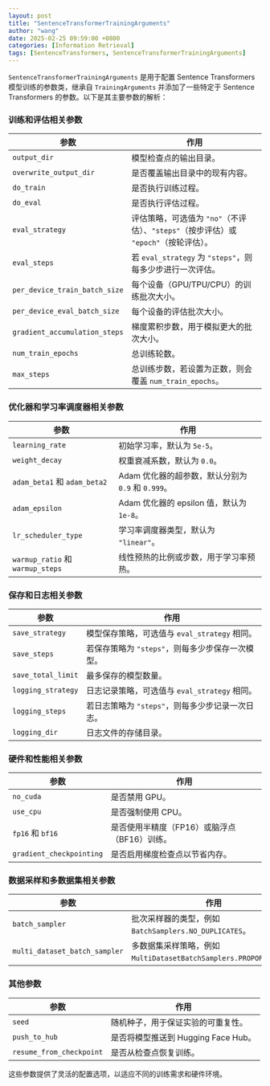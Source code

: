 ```yaml
---
layout: post
title: "SentenceTransformerTrainingArguments"
author: "wang"
date: 2025-02-25 09:59:00 +0800
categories: [Information Retrieval]
tags: [SentenceTransformers, SentenceTransformerTrainingArguments]
---
```

`SentenceTransformerTrainingArguments` 是用于配置 Sentence Transformers 模型训练的参数类，继承自 `TrainingArguments` 并添加了一些特定于 Sentence Transformers 的参数。以下是其主要参数的解析：

### 训练和评估相关参数

| 参数                            | 作用                                                      |
|-------------------------------|---------------------------------------------------------|
| `output_dir`                  | 模型检查点的输出目录。                                             |
| `overwrite_output_dir`        | 是否覆盖输出目录中的现有内容。                                         |
| `do_train`                    | 是否执行训练过程。                                               |
| `do_eval`                     | 是否执行评估过程。                                               |
| `eval_strategy`               | 评估策略，可选值为 `"no"`（不评估）、`"steps"`（按步评估）或 `"epoch"`（按轮评估）。 |
| `eval_steps`                  | 若 `eval_strategy` 为 `"steps"`，则每多少步进行一次评估。              |
| `per_device_train_batch_size` | 每个设备（GPU/TPU/CPU）的训练批次大小。                               |
| `per_device_eval_batch_size`  | 每个设备的评估批次大小。                                            |
| `gradient_accumulation_steps` | 梯度累积步数，用于模拟更大的批次大小。                                     |
| `num_train_epochs`            | 总训练轮数。                                                  |
| `max_steps`                   | 总训练步数，若设置为正数，则会覆盖 `num_train_epochs`。                   |

### 优化器和学习率调度器相关参数

| 参数                              | 作用                                  |
|---------------------------------|-------------------------------------|
| `learning_rate`                 | 初始学习率，默认为 `5e-5`。                   |
| `weight_decay`                  | 权重衰减系数，默认为 `0.0`。                   |
| `adam_beta1` 和 `adam_beta2`     | Adam 优化器的超参数，默认分别为 `0.9` 和 `0.999`。 |
| `adam_epsilon`                  | Adam 优化器的 epsilon 值，默认为 `1e-8`。     |
| `lr_scheduler_type`             | 学习率调度器类型，默认为 `"linear"`。            |
| `warmup_ratio` 和 `warmup_steps` | 线性预热的比例或步数，用于学习率预热。                 |

### 保存和日志相关参数

| 参数                 | 作用                              |
|--------------------|---------------------------------|
| `save_strategy`    | 模型保存策略，可选值与 `eval_strategy` 相同。 |
| `save_steps`       | 若保存策略为 `"steps"`，则每多少步保存一次模型。   |
| `save_total_limit` | 最多保存的模型数量。                      |
| `logging_strategy` | 日志记录策略，可选值与 `eval_strategy` 相同。 |
| `logging_steps`    | 若日志策略为 `"steps"`，则每多少步记录一次日志。   |
| `logging_dir`      | 日志文件的存储目录。                      |

### 硬件和性能相关参数

| 参数                       | 作用                         |
|--------------------------|----------------------------|
| `no_cuda`                | 是否禁用 GPU。                  |
| `use_cpu`                | 是否强制使用 CPU。                |
| `fp16` 和 `bf16`          | 是否使用半精度（FP16）或脑浮点（BF16）训练。 |
| `gradient_checkpointing` | 是否启用梯度检查点以节省内存。            |

### 数据采样和多数据集相关参数

| 参数                            | 作用                                                    |
|-------------------------------|-------------------------------------------------------|
| `batch_sampler`               | 批次采样器的类型，例如 `BatchSamplers.NO_DUPLICATES`。            |
| `multi_dataset_batch_sampler` | 多数据集采样策略，例如 `MultiDatasetBatchSamplers.PROPORTIONAL`。 |

### 其他参数

| 参数                       | 作用                         |
|--------------------------|----------------------------|
| `seed`                   | 随机种子，用于保证实验的可重复性。          |
| `push_to_hub`            | 是否将模型推送到 Hugging Face Hub。 |
| `resume_from_checkpoint` | 是否从检查点恢复训练。                |

这些参数提供了灵活的配置选项，以适应不同的训练需求和硬件环境。
